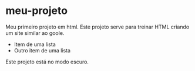 # meu-projeto

Meu primeiro projeto em html.
Este projeto serve para treinar HTML criando um site similar ao goole.

 - Item de uma lista
 - Outro item de uma lista

Este projeto está no modo escuro.

